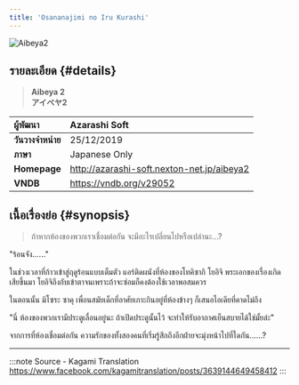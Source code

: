 ```yaml
---
title: 'Osananajimi no Iru Kurashi'
---
```


![Aibeya2](/img/visualnovel/preview/aibeya2.jpeg)

## รายละเอียด {#details}

> **Aibeya 2**  
> **アイベヤ2**

| ผู้พัฒนา | Azarashi Soft |
| :---- | :---- |
| **วันวางจำหน่าย** | 25/12/2019 |
| **ภาษา** | Japanese Only |
| **Homepage** | http://azarashi-soft.nexton-net.jp/aibeya2 |
| **VNDB** | https://vndb.org/v29052 |

## เนื้อเรื่องย่อ {#synopsis}

> ‍‍‍‍‍‍ถ้าหากห้องของพวกเราเชื่อมต่อกัน
> จะมีอะไรเปลี่ยนไปหรือเปล่านะ...?

"ร้อนจัง......"

ในช่วงเวลาที่ก้าวเข้าสู่ฤดูร้อนแบบเต็มตัว แอร์ติดผนังที่ห้องของโทคิซากิ โยอิจิ พระเอกของเรื่องเกิดเสียขึ้นมา โยอิจิถึงกับเข้าตาจนเพราะถ้าจะซ่อมก็คงต้องใช้เวลาพอสมควร

ในตอนนั้น มิโซระ ซาคุ เพื่อนสมัยเด็กที่อาศัยเกาะกินอยู่ที่ห้องข้างๆ ก็เสนอไอเดียที่คาดไม่ถึง

"นี่ ห้องของพวกเรามีประตูเลื่อนอยู่นะ
ถ้าเปิดประตูนั้นไว้ จะทำให้รับอากาศเย็นสบายได้ใช่มั้ยล่ะ"

จากการที่ห้องเชื่อมต่อกัน
ความรักของทั้งสองคนที่เริ่มรู้สึกถึงอีกฝ่ายจะมุ่งหน้าไปที่ใดกัน......?

---
:::note Source - Kagami Translation
https://www.facebook.com/kagamitranslation/posts/3639144649458412
:::